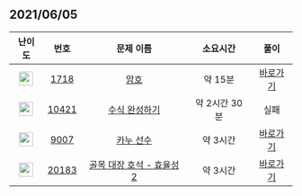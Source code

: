 ## 2021/06/05
| 난이도 | 번호 | 문제 이름 | 소요시간 | 풀이 
|:------:|:----:|:---------:|:------:|:------:|
| <img height="25px" width="25px" src="https://static.solved.ac/tier_small/4.svg"/> | [1718](https://www.acmicpc.net/problem/1718) | [암호](https://www.acmicpc.net/problem/1718) | 약 15분 | [바로가기](https://github.com/MinsangKong/DailyProblem/blob/main/06-06/1-1.py)| 
| <img height="25px" width="25px" src="https://static.solved.ac/tier_small/11.svg"/> | [10421](https://www.acmicpc.net/problem/10421) | [수식 완성하기](https://www.acmicpc.net/problem/10421) |약 2시간 30분 | 실패 | 
| <img height="25px" width="25px" src="https://static.solved.ac/tier_small/12.svg"/> | [9007](https://www.acmicpc.net/problem/9007) | [카누 선수](https://www.acmicpc.net/problem/9007) | 약 3시간 | [바로가기](https://github.com/MinsangKong/DailyProblem/blob/main/06-06/3.py)| 
| <img height="25px" width="25px" src="https://static.solved.ac/tier_small/15.svg"/> | [20183](https://www.acmicpc.net/problem/20183) | [골목 대장 호석 - 효율성 2](https://www.acmicpc.net/problem/20183) | 약 3시간 | [바로가기](https://github.com/MinsangKong/DailyProblem/blob/main/06-06/4-2.py)| 